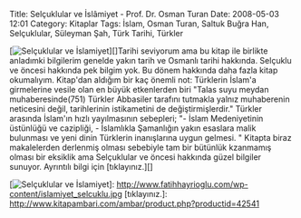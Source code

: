 Title: Selçuklular ve İslâmiyet - Prof. Dr. Osman Turan
Date: 2008-05-03 12:01
Category: Kitaplar
Tags: İslam, Osman Turan, Saltuk Buğra Han, Selçuklular, Süleyman Şah, Türk Tarihi, Türkler

[![Selçuklular ve İslamiyet][]][]Tarihi seviyorum ama bu kitap ile
birlikte anladımki bilgilerim genelde yakın tarih ve Osmanlı tarihi
hakkında. Selçuklu ve öncesi hakkında pek bilgim yok. Bu dönem hakkında
daha fazla kitap okumalıyım. Kitap'dan aldığım bir kaç önemli not:
Türklerin İslam'a girmelerine vesile olan en büyük etkenlerden biri
"Talas suyu meydan muhaberesinde(751) Türkler Abbasiler tarafını
tutmakla yalnız muhaberenin neticesini değil, tarihlerinin istikametini
de değiştirmişlerdir." Türkler arasında İslam'ın hızlı yayılmasının
sebepleri; "- İslam Medeniyetinin üstünlüğü ve cazipliği, - İslamlıkla
Şamanlığın yakın esaslara malik bulunması ve yeni dinin Türklerin
inanışlarına uygun gelmesi. " Kitapta biraz makalelerden derlenmiş
olması sebebiyle tam bir bütünlük kzanmamış olması bir eksiklik ama
Selçuklular ve öncesi hakkında güzel bilgiler sunuyor. Ayrıntılı bilgi
için [tıklayınız.][]

  [Selçuklular ve İslamiyet]: http://www.fatihhayrioglu.com/wp-content/islamiyet_selcuklu-209x300.jpg
    "Selçuklular ve İslamiyet"
  [![Selçuklular ve İslamiyet][]]: http://www.fatihhayrioglu.com/wp-content/islamiyet_selcuklu.jpg
  [tıklayınız.]: http://www.kitapambari.com/ambar/product.php?productid=42541
